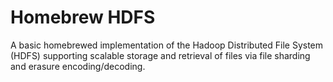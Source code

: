 # Homebrew HDFS

A basic homebrewed implementation of the Hadoop Distributed File System (HDFS) supporting scalable storage and retrieval of files via file sharding and erasure encoding/decoding.
